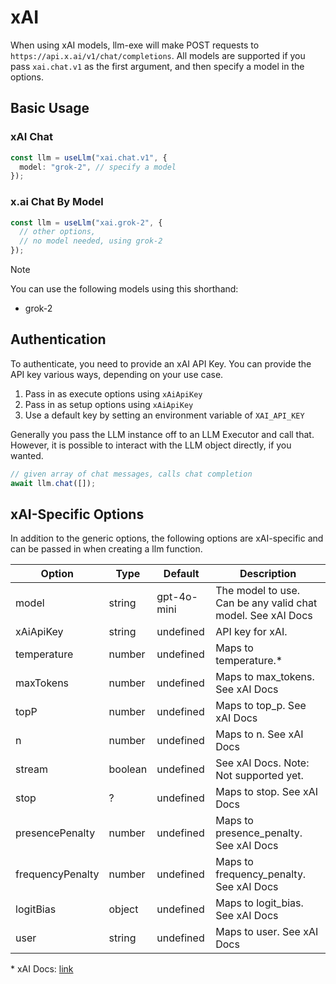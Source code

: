 # xAI

When using xAI models, llm-exe will make POST requests to `https://api.x.ai/v1/chat/completions`. All models are supported if you pass `xai.chat.v1` as the first argument, and then specify a model in the options.

## Basic Usage

### xAI Chat

```ts
const llm = useLlm("xai.chat.v1", {
  model: "grok-2", // specify a model
});
```

### x.ai Chat By Model

```ts
const llm = useLlm("xai.grok-2", {
  // other options,
  // no model needed, using grok-2
});
```

> [!NOTE]
> You can use the following models using this shorthand:
> - grok-2

## Authentication

To authenticate, you need to provide an xAI API Key. You can provide the API key various ways, depending on your use case.

1. Pass in as execute options using `xAiApiKey`
2. Pass in as setup options using `xAiApiKey`
3. Use a default key by setting an environment variable of `XAI_API_KEY`

Generally you pass the LLM instance off to an LLM Executor and call that. However, it is possible to interact with the LLM object directly, if you wanted.

```ts
// given array of chat messages, calls chat completion
await llm.chat([]);
```


## xAI-Specific Options

In addition to the generic options, the following options are xAI-specific and can be passed in when creating a llm function.

| Option           | Type    | Default     | Description                                                    |
| ---------------- | ------- | ----------- | -------------------------------------------------------------- |
| model            | string  | gpt-4o-mini | The model to use. Can be any valid chat model. See xAI Docs |
| xAiApiKey     | string  | undefined   | API key for xAI.    |
| temperature      | number  | undefined   | Maps to temperature.*                          |
| maxTokens        | number  | undefined   | Maps to max_tokens. See xAI Docs                            |
| topP             | number  | undefined   | Maps to top_p. See xAI Docs                                 |
| n                | number  | undefined   | Maps to n. See xAI Docs                                     |
| stream           | boolean | undefined   | See xAI Docs. Note: Not supported yet.                      |
| stop             | ?       | undefined   | Maps to stop. See xAI Docs                                  |
| presencePenalty  | number  | undefined   | Maps to presence_penalty. See xAI Docs                      |
| frequencyPenalty | number  | undefined   | Maps to frequency_penalty. See xAI Docs                     |
| logitBias        | object  | undefined   | Maps to logit_bias. See xAI Docs                            |
| user             | string  | undefined   | Maps to user. See xAI Docs                                  |

\* xAI Docs: [link](https://docs.x.ai/docs/overview)
